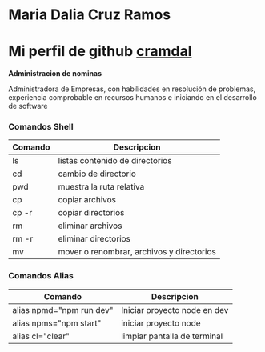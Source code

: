 # Maria Dalia Cruz Ramos
# Mi perfil de github [cramdal](https://github.com/cramdal "cramdal")

**Administracion de nominas**

Administradora de  Empresas, con habilidades en resolución de problemas, experiencia comprobable en recursos humanos e iniciando en el desarrollo de software


### Comandos Shell
                    
                    
Comando       | Descripcion                              |
------------- | -----------------------------------------|
ls            | listas contenido de directorios          |
cd            | cambio de directorio                     |
pwd           | muestra la ruta relativa                 |
cp            | copiar archivos                          |
cp -r         | copiar directorios                       |
rm            | eliminar archivos                        |
rm -r         | eliminar directorios                     |
mv            | mover o renombrar, archivos y directorios|

### Comandos Alias
Comando                  | Descripcion                 |
-------------------------| ----------------------------|
alias npmd="npm run dev" | Iniciar proyecto node en dev|
alias npms="npm start"   | iniciar proyecto node       |
alias cl="clear"         | limpiar pantalla de terminal|

